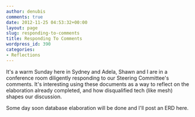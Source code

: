 ```yaml
---
author: denubis
comments: true
date: 2012-11-25 04:53:32+00:00
layout: page
slug: responding-to-comments
title: Responding To Comments
wordpress_id: 390
categories:
- Reflections
---
```


It's a warm Sunday here in Sydney and Adela, Shawn and I are in a conference room diligently responding to our Steering Committee's comments. It's interesting using these documents as a way to reflect on the elaboration already completed, and how disqualified tech (like mesh) shapes our discussion.

Some day soon database elaboration will be done and I'll post an ERD here.
